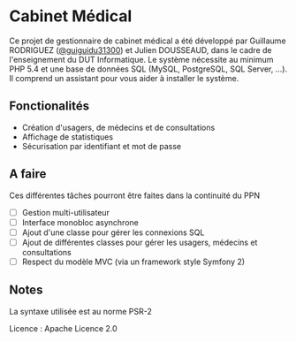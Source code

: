 # Cabinet Médical

Ce projet de gestionnaire de cabinet médical a été développé par Guillaume RODRIGUEZ ([@guiguidu31300](https://twitter.com/guiguidu31300)) et Julien DOUSSEAUD, dans le cadre de l'enseignement du DUT Informatique.
Le système nécessite au minimum PHP 5.4 et une base de données SQL (MySQL, PostgreSQL, SQL Server, ...).
Il comprend un assistant pour vous aider à installer le système.

## Fonctionalités

- Création d'usagers, de médecins et de consultations
- Affichage de statistiques
- Sécurisation par identifiant et mot de passe

## A faire
Ces différentes tâches pourront être faites dans la continuité du PPN

- [ ] Gestion multi-utilisateur
- [ ] Interface monobloc asynchrone
- [ ] Ajout d'une classe pour gérer les connexions SQL
- [ ] Ajout de différentes classes pour gérer les usagers, médecins et consultations
- [ ] Respect du modèle MVC (via un framework style Symfony 2)

## Notes
La syntaxe utilisée est au norme PSR-2

Licence : Apache Licence 2.0

